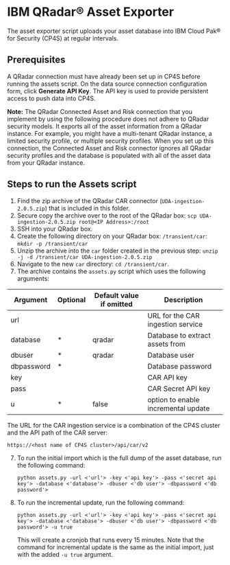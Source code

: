 # IBM QRadar® Asset Exporter

The asset exporter script uploads your asset database into IBM Cloud Pak® for Security (CP4S) at regular intervals.

## Prerequisites

A QRadar connection must have already been set up in CP4S before running the assets script. On the data source connection configuration form, click **Generate API Key**. The API key is used to provide persistent access to push data into CP4S. 

**Note:** The QRadar Connected Asset and Risk connection that you implement by using the following procedure does not adhere to QRadar security models. It exports all of the asset information from a QRadar instance. For example, you might have a multi-tenant QRadar instance, a limited security profile, or multiple security profiles. When you set up this connection, the Connected Asset and Risk connector ignores all QRadar security profiles and the database is populated with all of the asset data from your QRadar instance.

## Steps to run the Assets script

1. Find the zip archive of the QRadar CAR connector (`UDA-ingestion-2.0.5.zip`) that is included in this folder.
2. Secure copy the archive over to the root of the QRadar box: `scp UDA-ingestion-2.0.5.zip root@<IP Address>:/root`
2. SSH into your QRadar box.
3. Create the following directory on your QRadar box: `/transient/car`: `mkdir -p /transient/car`
4. Unzip the archive into the `car` folder created in the previous step: `unzip -j -d /transient/car UDA-ingestion-2.0.5.zip`
5. Navigate to the new `car` directory: `cd /transient/car`.
6. The archive contains the `assets.py` script which uses the following arguments: 

| Argument     | Optional  | Default value if omitted | Description       |
| -----------  | --------- | -----------              | ------------       |
| url          |           |                          | URL for the CAR ingestion service |
| database     | *         | qradar                   | Database to extract assets from |
| dbuser       | *         | qradar                   | Database user                  |
| dbpassword   | *         |                          | Database password                  |
| key          |           |                          | CAR API key                 |
| pass         |           |                          | CAR Secret API key                   |
| u            | *         | false                    | option to enable incremental update |

The URL for the CAR ingestion service is a combination of the CP4S cluster and the API path of the CAR server: 

`https://<host name of CP4S cluster>/api/car/v2`

7. To run the initial import which is the full dump of the asset database, run the following command:
   ```
   python assets.py -url <'url'> -key <'api key'> -pass <'secret api key'> -database <'database'> -dbuser <'db user'> -dbpassword <'db password'>
   ```
8. To run the incremental update, run the following command:
   ```
   python assets.py -url <'url'> -key <'api key'> -pass <'secret api key'> -database <'database'> -dbuser <'db user'> -dbpassword <'db password'> -u true
   ```
   This will create a cronjob that runs every 15 minutes. Note that the command for incremental update is the same as the initial import, just with the added `-u true` argument.

